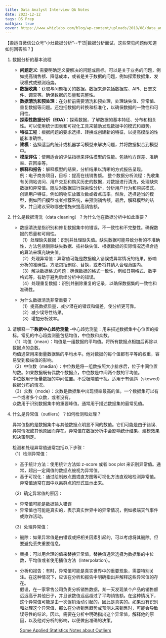 ```yaml
---
title: Data Analyst Interview QA Notes
date: 2023-12-12
tags: DS Prep
mathjax: true
cover: https://www.whizlabs.com/blog/wp-content/uploads/2018/08/data_analyst_interview_questions.png
---
```


【搬运自微信公众号“小灶数据分析”--干货|数据分析面试，这些常见问题你知道如何回答嘛？】

1. 数据分析的基本流程

   - **问题定义**: 需要明确定义要解决的问题或目标。可以是关于业务的问题，例如提高销售额、降低成本，或者是关于数据的问题，例如探索数据集、发现模式或预测趋势。
   - **数据收集**：获取与问题相关的数据。数据来源包括数据库、API、日志文件、调查等。确保数据的质量和完整性。
   - **数据清洗和预处理**：在分析前需要清洗和预处理，处理缺失值、异常值、重复数据等问题。还包括数据的转换和标准化，以确保数据的一致性和可用性。
   - **探索性数据分析（EDA）**：探索数据，了解数据的基本特征、分布和相关性。可以使用统计图表和可视化工具来辅助发现数据中的模式和趋势。
   - **特征工程**：根据问题的要求选择、转换或创建新的特征，以提高模型的性能和准确性。
   - **建模**：选择适当的统计或机器学习模型来解决问题，并将数据拟合到模型中。
   - **模型评估**：使用适合的评估指标来评估模型的性能。包括均方误差、准确率、召回率等。
   - **解释和报告**：解释模型的结果，分析结果以清晰的方式报告呈现。  
     例：电子商务项目，目标：提高在线销售额。
     整个数据分析流程：先收集有关网站访问、用户交互和购买历史的数据，对数据进行清洗，处理缺失数据和异常值。随后对数据进行探索性分析，分析用户行为和购买模式，创建用户特征，例如购物车放置次数或者点击率。然后，选择适当的模型，例如回归模型或者推荐系统，来预测销售额。最后，解释模型的结果，并且建议采取哪些措施来提高销售额。

2. 什么是数据清洗（data cleaning）？为什么他在数据分析中如此重要？

   - 数据清洗是指识别和修复数据集中的错误，不一致性和不完整性。确保数据的质量和可用性。  
     （1）处理缺失数据：识别并处理缺失值。缺失数据可能导致分析的不准确性，方法包括删除缺失数据、插补缺失值、根据数据的实际情况选择合适的算法来填充缺失值。  
     （2）处理异常值：异常值可能是数据输入错误或异常情况的结果。影响分析的准确性。方法包括删除、替换，或者将其纳入合理范围内。  
     （3）解决数据格式问题：确保数据的格式一致性，例如日期格式、数字格式等，有助于避免后续分析中的错误。  
     （4）处理重复数据：识别并删除重复的记录，以确保数据集的一致性和准确性。

   - 为什么数据清洗非常重要？  
     （1）提高数据质量，减少潜在的错误和偏差，使分析更可靠。  
     （2）减少误导性结果。  
     （3）增加分析效率。

3. 请解释一下**数据中心趋势测量** -中心趋势测量：用来描述数据集中心位置的指标。常见的中心趋势测量包括均值，中位数和众数。  
   （1）均值（mean）：均值是一组数据的平均值。将所有数据点相加后再除以数据点的总数。  
    均值通常用来衡量数据集的平均水平。他对数据的每个值都有平等的权重，容易受到极端值的影响。  
   （2）中位数（median）：中位数是将一组数按照大小排序后，位于中间位置的数。如果数据既有偶数个数据点，中位数是中间两个数的平均值。  
    中位数用于衡量数据的中间位置。不受极端值干扰。适用于有偏斜（skewed）数据分布的情况。  
   （3）众数（mode）：众数是数据集中出现频率最高的值。一个数据集可以有一个或者多个众数，或者没有。  
    众数用于识别数据集中的重要峰值。通常用于描述数据集的最常见值。

4. 什么是异常值（outliers）？如何检测和处理？

   异常值指的是数据集中与其他数据点明显不同的数值。它们可能是由于错误、异常情况或其他原因而存在。异常值在数据分析中会影响统计结果、建模效果和决策制定。

   检测和处理异常值通常包括以下步骤：  
   （1）检测异常值：

   - 基于统计方法：使用统计方法如 z-score 或者 box plot 来识别异常值。通常，超出一定阈值的数据点被视为异常值。
   - 基于可视化：通过绘制散点图或直方图等可视化方法直观地检测异常值。异常值通常在图中以离群点的形式显示出来。

   （2）确定异常值的原因：

   - 异常值可能是数据输入错误
   - 异常值也可能是真实的，表示真实世界中的异常情况，例如极端天气事件或欺诈活动。

   （3）处理异常值：

   - 删除：如果异常值是由错误或把相关因素引起的，可以考虑将其删除。但要避免丢失重要信息。
   - 替换：可以用合理的值来替换异常值。替换值通常选择为数据集的中位数，平均值或者使用插值方法（Interpolation）。
   - 分析和报告：有时，异常值可能是真实世界中的重要现象，需要特别关注。在这种情况下，应该在分析和报告中明确指出并解释这些异常值的存在。  
     假设，在一家零售公司负责分析销售数据，某一天发现某个产品的销售额远远高于其他日子，并且该数值远远超过了平均销售额。在这种情况下，这个异常值可能是由一次促销活动引起的，因此是真实的。如果没有识别和处理这个异常值，那么在分析销售趋势或预测未来销售时，可能会导致误导性的结论。因此，需要在分析中明确指出这个异常值，解释他的原因，以及他对分析的影响，以便做出准确的决策。

     [Some Applied Statistics Notes about Outliers](https://xiyahc.github.io/2023/12/12/Outliers/)
